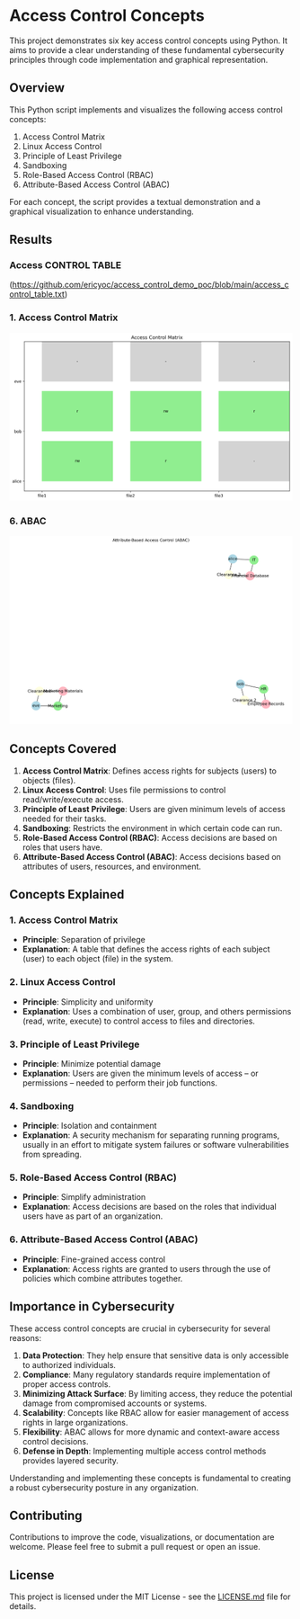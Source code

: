 # Access Control Concepts

This project demonstrates six key access control concepts using Python. It aims to provide a clear understanding of these fundamental cybersecurity principles through code implementation and graphical representation.

## Overview

This Python script implements and visualizes the following access control concepts:

1. Access Control Matrix
2. Linux Access Control
3. Principle of Least Privilege
4. Sandboxing
5. Role-Based Access Control (RBAC)
6. Attribute-Based Access Control (ABAC)

For each concept, the script provides a textual demonstration and a graphical visualization to enhance understanding.

## Results

### Access CONTROL TABLE
(https://github.com/ericyoc/access_control_demo_poc/blob/main/access_control_table.txt)

### 1. Access Control Matrix
![](https://github.com/ericyoc/access_control_demo_poc/blob/main/access_control_matrix.png)

### 6. ABAC
![](https://github.com/ericyoc/access_control_demo_poc/blob/main/abac.png)

## Concepts Covered

1. **Access Control Matrix**: Defines access rights for subjects (users) to objects (files).
2. **Linux Access Control**: Uses file permissions to control read/write/execute access.
3. **Principle of Least Privilege**: Users are given minimum levels of access needed for their tasks.
4. **Sandboxing**: Restricts the environment in which certain code can run.
5. **Role-Based Access Control (RBAC)**: Access decisions are based on roles that users have.
6. **Attribute-Based Access Control (ABAC)**: Access decisions based on attributes of users, resources, and environment.


## Concepts Explained

### 1. Access Control Matrix

- **Principle**: Separation of privilege
- **Explanation**: A table that defines the access rights of each subject (user) to each object (file) in the system.

### 2. Linux Access Control

- **Principle**: Simplicity and uniformity
- **Explanation**: Uses a combination of user, group, and others permissions (read, write, execute) to control access to files and directories.

### 3. Principle of Least Privilege

- **Principle**: Minimize potential damage
- **Explanation**: Users are given the minimum levels of access – or permissions – needed to perform their job functions.

### 4. Sandboxing

- **Principle**: Isolation and containment
- **Explanation**: A security mechanism for separating running programs, usually in an effort to mitigate system failures or software vulnerabilities from spreading.

### 5. Role-Based Access Control (RBAC)

- **Principle**: Simplify administration
- **Explanation**: Access decisions are based on the roles that individual users have as part of an organization.

### 6. Attribute-Based Access Control (ABAC)

- **Principle**: Fine-grained access control
- **Explanation**: Access rights are granted to users through the use of policies which combine attributes together.

## Importance in Cybersecurity

These access control concepts are crucial in cybersecurity for several reasons:

1. **Data Protection**: They help ensure that sensitive data is only accessible to authorized individuals.
2. **Compliance**: Many regulatory standards require implementation of proper access controls.
3. **Minimizing Attack Surface**: By limiting access, they reduce the potential damage from compromised accounts or systems.
4. **Scalability**: Concepts like RBAC allow for easier management of access rights in large organizations.
5. **Flexibility**: ABAC allows for more dynamic and context-aware access control decisions.
6. **Defense in Depth**: Implementing multiple access control methods provides layered security.

Understanding and implementing these concepts is fundamental to creating a robust cybersecurity posture in any organization.

## Contributing

Contributions to improve the code, visualizations, or documentation are welcome. Please feel free to submit a pull request or open an issue.

## License

This project is licensed under the MIT License - see the [LICENSE.md](LICENSE.md) file for details.
